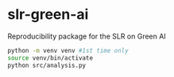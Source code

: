 # slr-green-ai
Reproducibility package for the SLR on Green AI

```bash
python -m venv venv #1st time only
source venv/bin/activate
python src/analysis.py
```
